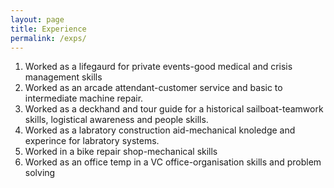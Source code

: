 ```yaml
---
layout: page
title: Experience
permalink: /exps/
---
```


1. Worked as a lifegaurd for private events-good medical and crisis management skills
2. Worked as an arcade attendant-customer service and basic to intermediate machine repair.
3. Worked as a deckhand and tour guide for a historical sailboat-teamwork skills, logistical awareness and people skills.
4. Worked as a labratory construction aid-mechanical knoledge and experince for labratory systems.
5. Worked in a bike repair shop-mechanical skills
6. Worked as an office temp in a VC office-organisation skills and problem solving
